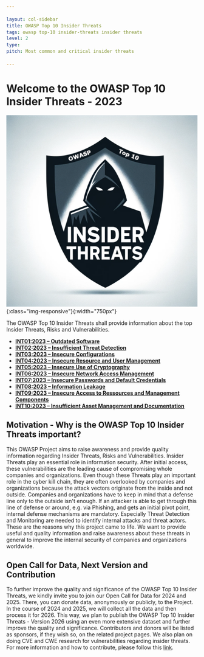 ```yaml
---

layout: col-sidebar
title: OWASP Top 10 Insider Threats
tags: owasp top-10 insider-threats insider threats
level: 2
type: 
pitch: Most common and critical insider threats

---
```


# Welcome to the OWASP Top 10 Insider Threats - 2023

![OWASP Top 10 Insider Threats Logo](./assets/images/logo.png){:class="img-responsive"}{:width="750px"}

The OWASP Top 10 Insider Threats shall provide information about the top Insider Threats, Risks and Vulnerabilities. 

- [**INT01:2023 – Outdated Software**](./docs/2023/INT01_2023-Outdated_Software)
- [**INT02:2023 – Insufficient Threat Detection**](./docs/2023/INT02_2023-Insufficient_Threat_Detection)
- [**INT03:2023 – Insecure Configurations**](./docs/2023/INT03_2023-Insecure_Configurations)
- [**INT04:2023 – Insecure Resource and User Management**](./docs/2023/INT04_2023-Insecure_Resource_and_User_Management)
- [**INT05:2023 – Insecure Use of Cryptography**](./docs/2023/INT05_2023-Insecure_Use_of_Cryptography)
- [**INT06:2023 – Insecure Network Access Management**](./docs/2023/INT06_2023-Insecure_Network_Access_Management)
- [**INT07:2023 – Insecure Passwords and Default Credentials**](./docs/2023/INT07_2023-Insecure_Passwords_and_Default_Credentials)
- [**INT08:2023 – Information Leakage**](./docs/2023/INT08_2023-Information_Leakage)
- [**INT09:2023 – Insecure Access to Ressources and Management Components**](./docs/2023/INT09_2023-Insecure_Access_to_Resources_and_Management_Components)
- [**INT10:2023 – Insufficient Asset Management and Documentation**](./docs/2023/INT10_2023-Insufficient_Asset_Management_and_Documentation)

## Motivation - Why is the OWASP Top 10 Insider Threats important?
This OWASP Project aims to raise awareness and provide quality information regarding Insider Threats, Risks and Vulnerabilities.
Insider Threats play an essential role in information security.
After initial access, these vulnerabilities are the leading cause of compromising whole companies and organizations. Even though these Threats play an important role in the cyber kill chain, they are often overlooked by companies and organizations because the attack vectors originate from the inside and not outside.
Companies and organizations have to keep in mind that a defense line only to the outside isn't enough. If an attacker is able to get through this line of defense or around, e.g. via Phishing, and gets an initial pivot point, internal defense mechanisms are mandatory. Especially Threat Detection and Monitoring are needed to identify internal attacks and threat actors.
These are the reasons why this project came to life. We want to provide useful and quality information and raise awareness about these threats in general to improve the internal security of companies and organizations worldwide.

## Open Call for Data, Next Version and Contribution
To further improve the quality and significance of the OWASP Top 10 Insider Threats, we kindly invite you to join our Open Call for Data for 2024 and 2025.
There, you can donate data, anonymously or publicly, to the Project. In the course of 2024 and 2025, we will collect all the data and then process it for 2026.
This way, we plan to publish the OWASP Top 10 Insider Threats - Version 2026 using an even more extensive dataset and further improve the quality and significance.
Contributors and donors will be listed as sponsors, if they wish so, on the related project pages.
We also plan on doing CVE and CWE research for vulnerabilities regarding insider threats.
For more information and how to contribute, please follow this [link](./docs/2023/INT_2023-Open_Call_for_Data).